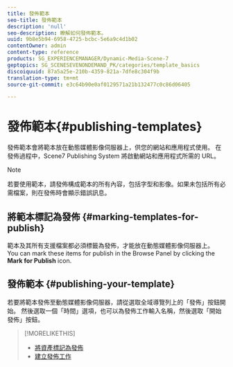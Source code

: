 ```yaml
---
title: 發佈範本
seo-title: 發佈範本
description: 'null'
seo-description: 瞭解如何發佈範本。
uuid: 9b8e5b94-6958-4725-bcbc-5e6a9c4d1b02
contentOwner: admin
content-type: reference
products: SG_EXPERIENCEMANAGER/Dynamic-Media-Scene-7
geptopics: SG_SCENESEVENONDEMAND_PK/categories/template_basics
discoiquuid: 87a5a25e-210b-4359-821a-7dfe8c304f9b
translation-type: tm+mt
source-git-commit: e3c64b90e0af0129571a21b132477c0c86d06405

---
```



# 發佈範本{#publishing-templates}

發佈範本會將範本放在動態媒體影像伺服器上，供您的網站和應用程式使用。 在發佈過程中，Scene7 Publishing System 將啟動網站和應用程式所需的 URL。

>[!NOTE]
>
>若要使用範本，請發佈構成範本的所有內容，包括字型和影像。如果未包括所有必需檔案，則在發佈時會顯示錯誤訊息。

## 將範本標記為發佈 {#marking-templates-for-publish}

範本及其所有支援檔案都必須標籤為發佈，才能放在動態媒體影像伺服器上。 You can mark these items for publish in the Browse Panel by clicking the **Mark for Publish** icon.

## 發佈範本 {#publishing-your-template}

若要將範本發佈至動態媒體影像伺服器，請從選取全域導覽列上的「發佈」按鈕開始。 然後選取一個「時間」選項，也可以為發佈工作輸入名稱，然後選取「開始發佈」按鈕。

>[!MORELIKETHIS]
>
>* [將資產標記為發佈](publishing-files.md#publish_after_uploading)
>* [建立發佈工作](publishing-files.md#creating_a_publish_job)

